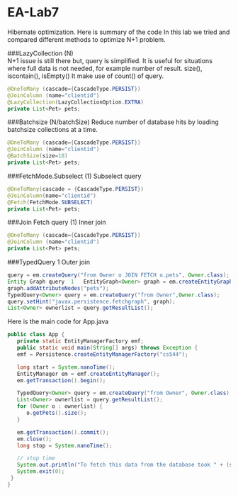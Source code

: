 # EA-Lab7
Hibernate optimization.
Here is summary of the code
In this lab we tried and compared different methods to optimize N+1 problem.

###LazyCollection (N)	
N+1 issue is still there but, query is simplified. It is useful for situations where full data is not needed, for example number of result. size(), iscontain(), isEmpty()
It make use of count() of query.
```java
@OneToMany (cascade={CascadeType.PERSIST})
@JoinColumn (name="clientid")
@LazyCollection(LazyCollectionOption.EXTRA)
private List<Pet> pets;
```    
###Batchsize	(N/batchSize)
Reduce number of database hits by loading batchsize collections at a time.
```java
@OneToMany (cascade={CascadeType.PERSIST})
@JoinColumn (name="clientid")
@BatchSize(size=10)
private List<Pet> pets;
```
###FetchMode.Subselect	(1)	
Subselect query
```java
@OneToMany(cascade = {CascadeType.PERSIST})
@JoinColumn(name="clientid")
@Fetch(FetchMode.SUBSELECT)
private List<Pet> pets;
```
###Join Fetch query	(1)	
Inner join
```java
@OneToMany (cascade={CascadeType.PERSIST})
@JoinColumn (name="clientid")
private List<Pet> pets;
```
###TypedQuery<Owner> 1
Outer join
```java
query = em.createQuery("from Owner o JOIN FETCH o.pets", Owner.class);
Entity Graph query	1	EntityGraph<Owner> graph = em.createEntityGraph(Owner.class);
graph.addAttributeNodes("pets");
TypedQuery<Owner> query = em.createQuery("from Owner",Owner.class);
query.setHint("javax.persistence.fetchgraph", graph);
List<Owner> ownerlist = query.getResultList();
```
Here is the main code for App.java
```java
public class App {
   private static EntityManagerFactory emf;
   public static void main(String[] args) throws Exception {
   emf = Persistence.createEntityManagerFactory("cs544");

   long start = System.nanoTime();
   EntityManager em = emf.createEntityManager();
   em.getTransaction().begin();

   TypedQuery<Owner> query = em.createQuery("from Owner", Owner.class);
   List<Owner> ownerlist = query.getResultList();
   for (Owner o : ownerlist) {
      o.getPets().size();
   }

   em.getTransaction().commit();
   em.close();
   long stop = System.nanoTime();

   // stop time
   System.out.println("To fetch this data from the database took " + (stop - start) / 1000000 + " milliseconds.");
   System.exit(0);
 }
}
```
